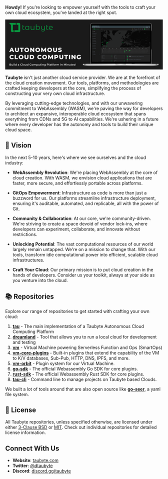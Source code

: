 
**Howdy!** If you're looking to empower yourself with the tools to craft your own cloud ecosystem, you've landed at the right spot.

![](images/banner.png)


**Taubyte** isn't just another cloud service provider. We are at the forefront of the cloud creation movement. Our tools, platforms, and methodologies are crafted keeping developers at the core, simplifying the process of constructing your very own cloud infrastructure.

By leveraging cutting-edge technologies, and with our unwavering commitment to WebAssembly (WASM), we're paving the way for developers to architect an expansive, interoperable cloud ecosystem that spans everything from CDNs and 5G to AI capabilities. We're ushering in a future where every developer has the autonomy and tools to build their unique cloud space.

## 🔮 Vision

In the next 5-10 years, here's where we see ourselves and the cloud industry:

- **WebAssembly Revolution**: We're placing WebAssembly at the core of cloud creation. With WASM, we envision cloud applications that are faster, more secure, and effortlessly portable across platforms.

- **GitOps Empowerment**: Infrastructure as code is more than just a buzzword for us. Our platforms streamline infrastructure deployment, ensuring it's auditable, automated, and replicable, all with the power of Git.

- **Community & Collaboration**: At our core, we're community-driven. We're striving to create a space devoid of vendor lock-ins, where developers can experiment, collaborate, and innovate without restrictions.

- **Unlocking Potential**: The vast computational resources of our world largely remain untapped. We're on a mission to change that. With our tools, transform idle computational power into efficient, scalable cloud infrastructures.

- **Craft Your Cloud**: Our primary mission is to put cloud creation in the hands of developers. Consider us your toolkit, always at your side as you venture into the cloud.

## 📚 Repositories

Explore our range of repositories to get started with crafting your own cloud:

1. **[tau](https://github.com/taubyte/tau)** - The main implementation of a Taubyte Autonomous Cloud Computing Platform
2. **[dreamland](https://github.com/taubyte/dreamland)** - Tool that allows you to run a local cloud for development and testing
3. **[vm](https://github.com/taubyte/vm)** - Virtual Machine powering Serverless Function and Ops (SmartOps)
4. **[vm-core-plugins](https://github.com/taubyte/vm-core-plugins)** - Built-in plugins that extend the capability of the VM to K/V databases, Sub-Pub, HTTP, DNS, IPFS, and more.
5. **[vm-orbit](https://github.com/taubyte/vm-orbit)** - Plugin system for our Virtual Machine.
6. **[go-sdk](https://github.com/taubyte/go-sdk)** - The official Webassembly Go SDK for core plugins.
7. **[rust-sdk](https://github.com/taubyte/rust-sdk)** - The official Webassembly Rust SDK for core plugins.
8. **[tau-cli](https://github.com/taubyte/tau-cli)** - Command line to manage projects on Taubyte based Clouds.

We built a lot of tools around that are also open source like **[go-seer](https://github.com/taubyte/go-seer)**, a yaml file system.

## 📜 License

All Taubyte repositories, unless specified otherwise, are licensed under either [3-Clause BSD](https://opensource.org/licenses/BSD-3-Clause) or [MIT](https://opensource.org/licenses/MIT). Check out individual repositories for detailed license information.

## Connect With Us

- **Website**: [taubyte.com](https://taubyte.com/)
- **Twitter**: [@dtaubyte](https://twitter.com/dtaubyte)
- **Discord**: [discord.gg/taubyte](https://discord.gg/taubyte)
